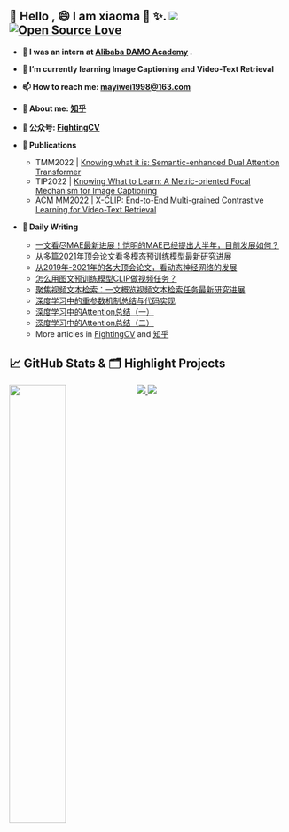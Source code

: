 
<script type="text/javascript" src="//counter.websiteout.net/js/22/0/0/0"></script>
## 👋 Hello , 😄 I am xiaoma 🐎 ✨. ![]( https://visitor-badge.glitch.me/badge?page_id=lmbxmu.homepage) [![Open Source Love](https://badges.frapsoft.com/os/v1/open-source.svg?v=102)](https://github.com/ellerbrock/open-source-badge/)

<!-- - **😄 😄 😄 I am looking for jobs for 2023, my interest is multi-modal pretraining, video-text retrieval, computer vision or other feilds about multi modality!!! Welcome to chat with me by wechat(id:mayiwei1998)** -->


- **🔭 I was an intern at [Alibaba DAMO Academy](https://damo.alibaba.com/) .**

- **🌱 I’m currently learning Image Captioning and Video-Text Retrieval**

- **📫 How to reach me: [mayiwei1998@163.com](mayiwei1998@163.com)**

- **💬 About me: [知乎](https://www.zhihu.com/people/jason-14-58-38/posts)**

- **💬 公众号: [FightingCV](https://mp.weixin.qq.com/s/Uxso0qH8AKInfPL-iy-X0g)**

- **📝 Publications**
    - TMM2022 | [Knowing what it is: Semantic-enhanced Dual Attention Transformer](https://ieeexplore.ieee.org/abstract/document/9749944)
    - TIP2022 | [Knowing What to Learn: A Metric-oriented Focal Mechanism for Image Captioning](https://ieeexplore.ieee.org/document/9802801)
    - ACM MM2022 | [X-CLIP: End-to-End Multi-grained Contrastive Learning for Video-Text Retrieval](https://arxiv.org/abs/2207.07285)
- **📝 Daily Writing**
    - [一文看尽MAE最新进展！恺明的MAE已经提出大半年，目前发展如何？](https://mp.weixin.qq.com/s/SoZyuX3NmB_8Tyi9F1Nrfw)
    - [从多篇2021年顶会论文看多模态预训练模型最新研究进展](https://zhuanlan.zhihu.com/p/425859974)
    - [从2019年-2021年的各大顶会论文，看动态神经网络的发展](https://mp.weixin.qq.com/s?__biz=MzIzNzU4OTAxMQ==&mid=2247484386&idx=1&sn=d3275fe4f51d7d559c855adcbc2b42df&chksm=e8c7049edfb08d88ec7805eebbb5236d165ba797982bbe56fe0fddca660e39b8f7faf06372ff&token=876992619&lang=zh_CN#rd)
    - [怎么用图文预训练模型CLIP做视频任务？](https://mp.weixin.qq.com/s/4Wg8tr7hhfRrzG8d4o_iYw)
    - [聚焦视频文本检索：一文概览视频文本检索任务最新研究进展](https://mp.weixin.qq.com/s/ZD7JGtBzqo7Vpo-YkBmV2A)
    - [深度学习中的重参数机制总结与代码实现](https://zhuanlan.zhihu.com/p/383660483)
    - [深度学习中的Attention总结（一）](https://zhuanlan.zhihu.com/p/379657870)
    - [深度学习中的Attention总结（二）](https://zhuanlan.zhihu.com/p/386333201)
    - More articles in [FightingCV](https://mp.weixin.qq.com/s/Uxso0qH8AKInfPL-iy-X0g) and [知乎](https://www.zhihu.com/people/jason-14-58-38/posts)

## &#x1f4c8; GitHub Stats & 🗂️ Highlight Projects

<a href="https://github.com/xmu-xiaoma666">
    <img align="left" width="45%" src="https://github-readme-stats.vercel.app/api?username=xmu-xiaoma666&theme=nightowl&show_icons=true" />
</a>

<a href="https://github.com/xmu-xiaoma666/External-Attention-pytorch">
  <img src="https://github-readme-stats.vercel.app/api/pin/?username=xmu-xiaoma666&repo=External-Attention-pytorch&theme=tokyonight&show_icons=true" />
</a>

<a href="https://github.com/xmu-xiaoma666/FightingCV-Paper-Reading">
  <img src="https://github-readme-stats.vercel.app/api/pin/?username=xmu-xiaoma666&repo=FightingCV-Paper-Reading&theme=tokyonight&show_icons=true" />
</a>

 

